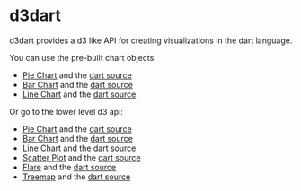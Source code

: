 # d3dart

d3dart provides a d3 like API for creating visualizations in the dart language.

You can use the pre-built chart objects:

  - [Pie Chart](http://adamlofts.github.io/d3dart/build/web/simplepie.html) and the [dart source](https://github.com/adamlofts/d3dart/blob/master/web/simplepie.dart)
  - [Bar Chart](http://adamlofts.github.io/d3dart/build/web/simplebar.html) and the [dart source](https://github.com/adamlofts/d3dart/blob/master/web/simplebar.dart)
  - [Line Chart](http://adamlofts.github.io/d3dart/build/web/simpleline.html) and the [dart source](https://github.com/adamlofts/d3dart/blob/master/web/simpleline.dart)

Or go to the lower level d3 api:

  - [Pie Chart](http://adamlofts.github.io/d3dart/build/web/pie.html) and the [dart source](https://github.com/adamlofts/d3dart/blob/master/web/pie.dart)
  - [Bar Chart](http://adamlofts.github.io/d3dart/build/web/bar.html) and the [dart source](https://github.com/adamlofts/d3dart/blob/master/web/bar.dart)
  - [Line Chart](http://adamlofts.github.io/d3dart/build/web/line.html) and the [dart source](https://github.com/adamlofts/d3dart/blob/master/web/line.dart)
  - [Scatter Plot](http://adamlofts.github.io/d3dart/build/web/scatterplot.html) and the [dart source](https://github.com/adamlofts/d3dart/blob/master/web/scatterplot.dart)
  - [Flare](http://adamlofts.github.io/d3dart/build/web/flare.html) and the [dart source](https://github.com/adamlofts/d3dart/blob/master/web/flare.dart)
  - [Treemap](http://adamlofts.github.io/d3dart/build/web/treemap.html) and the [dart source](https://github.com/adamlofts/d3dart/blob/master/web/treemap.dart)
